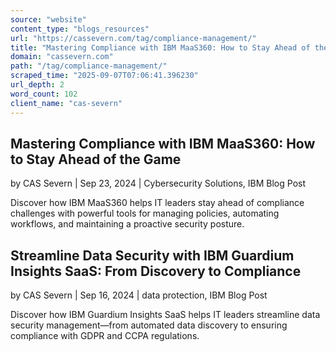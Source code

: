 ```yaml
---
source: "website"
content_type: "blogs_resources"
url: "https://cassevern.com/tag/compliance-management/"
title: "Mastering Compliance with IBM MaaS360: How to Stay Ahead of the Game"
domain: "cassevern.com"
path: "/tag/compliance-management/"
scraped_time: "2025-09-07T07:06:41.396230"
url_depth: 2
word_count: 102
client_name: "cas-severn"
---
```


## Mastering Compliance with IBM MaaS360: How to Stay Ahead of the Game

by CAS Severn | Sep 23, 2024 | Cybersecurity Solutions, IBM Blog Post

Discover how IBM MaaS360 helps IT leaders stay ahead of compliance challenges with powerful tools for managing policies, automating workflows, and maintaining a proactive security posture.

## Streamline Data Security with IBM Guardium Insights SaaS: From Discovery to Compliance

by CAS Severn | Sep 16, 2024 | data protection, IBM Blog Post

Discover how IBM Guardium Insights SaaS helps IT leaders streamline data security management—from automated data discovery to ensuring compliance with GDPR and CCPA regulations.